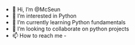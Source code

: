 - 👋 Hi, I’m @McSeun
- 👀 I’m interested in Python
- 🌱 I’m currently learning Python fundamentals
- 💞️ I’m looking to collaborate on python projects
- 📫 How to reach me -

<!---
McSeun/McSeun is a ✨ special ✨ repository because its `README.md` (this file) appears on your GitHub profile.
You can click the Preview link to take a look at your changes.
--->
